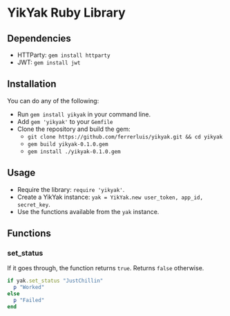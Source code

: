 # YikYak Ruby Library

## Dependencies

- HTTParty: `gem install httparty`
- JWT: `gem install jwt`

## Installation

You can do any of the following:

- Run `gem install yikyak` in your command line.
- Add `gem 'yikyak'` to your `Gemfile`
- Clone the repository and build the gem:
  - `git clone https://github.com/ferrerluis/yikyak.git && cd yikyak`
  - `gem build yikyak-0.1.0.gem`
  - `gem install ./yikyak-0.1.0.gem`

## Usage

- Require the library: `require 'yikyak'`.
- Create a YikYak instance: `yak = YikYak.new user_token, app_id, secret_key`.
- Use the functions available from the `yak` instance.

## Functions

### set\_status

If it goes through, the function returns `true`. Returns `false` otherwise.

```ruby
if yak.set_status "JustChillin"
  p "Worked"
else
  p "Failed"
end
```

